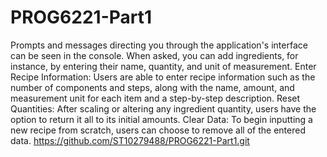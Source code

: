 # PROG6221-Part1
Prompts and messages directing you through the application's interface can be seen in the console.
When asked, you can add ingredients, for instance, by entering their name, quantity, and unit of measurement.
Enter Recipe Information: Users are able to enter recipe information such as the number of components and steps, along with the name, amount, and measurement unit for each item and a step-by-step description.
Reset Quantities: After scaling or altering any ingredient quantity, users have the option to return it all to its initial amounts.
Clear Data: To begin inputting a new recipe from scratch, users can choose to remove all of the entered data.
https://github.com/ST10279488/PROG6221-Part1.git
